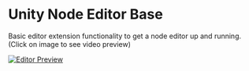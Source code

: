 # Unity Node Editor Base
Basic editor extension functionality to get a node editor up and running. (Click on image to see video preview)

[![Editor Preview](https://lh3.googleusercontent.com/ELkogM9XgTVD1k37WSvDpVGRayldP2GUsmCykfFa4qPNYUvBNVYApCDnGrZSZulTQFMB6_5Qaxs4dBE=w1920-h974-rw "Editor Preview")](https://www.youtube.com/watch?v=Ei93d362uYE)
